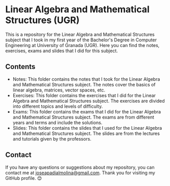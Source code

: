# Linear Algebra and Mathematical Structures (UGR)

This is a repository for the Linear Algebra and Mathematical Structures subject that I took in my first year of the Bachelor's Degree in Computer Engineering at University of Granada (UGR). Here you can find the notes, exercises, exams and slides that I did for this subject.

## Contents

- Notes: This folder contains the notes that I took for the Linear Algebra and Mathematical Structures subject. The notes cover the basics of linear algebra, matrices, vector spaces, etc.
- Exercises: This folder contains the exercises that I did for the Linear Algebra and Mathematical Structures subject. The exercises are divided into different topics and levels of difficulty.
- Exams: This folder contains the exams that I did for the Linear Algebra and Mathematical Structures subject. The exams are from different years and terms and include the solutions.
- Slides: This folder contains the slides that I used for the Linear Algebra and Mathematical Structures subject. The slides are from the lectures and tutorials given by the professors.

## Contact

If you have any questions or suggestions about my repository, you can contact me at joseapadialmolina@gmail.com. Thank you for visiting my GitHub profile. 😊
